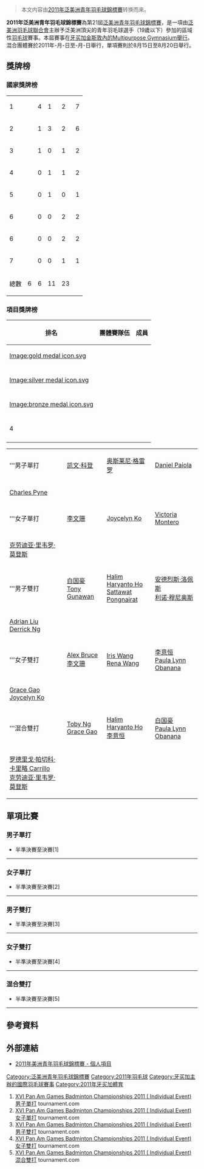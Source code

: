 > 本文内容由[2011年泛美洲青年羽毛球錦標賽](https://zh.wikipedia.org/wiki/2011年泛美洲青年羽毛球錦標賽)转换而来。


**2011年泛美洲青年羽毛球錦標賽**為第21屆[泛美洲青年羽毛球錦標賽](../Page/泛美洲青年羽毛球錦標賽.md "wikilink")，是一項由[泛美洲羽毛球聯合會](../Page/泛美洲羽毛球聯合會.md "wikilink")主辦予泛美洲頂尖的青年羽毛球選手（19歲以下）參加的區域性[羽毛球](../Page/羽毛球.md "wikilink")賽事。本屆賽事在[牙买加](../Page/牙买加.md "wikilink")[金斯敦內的](https://zh.wikipedia.org/wiki/金斯敦 "wikilink")[Multipurpose Gymnasium舉行](https://zh.wikipedia.org/wiki/Multipurpose_Gymnasium "wikilink")。混合團體賽於2011年-月-日至-月-日舉行，單項賽則於8月15日至8月20日舉行。

## 獎牌榜

### 國家獎牌榜

<table>
<tbody>
<tr class="odd">
<td><p>1</p></td>
<td style="text-align: left;"></td>
<td><p>4</p></td>
<td><p>1</p></td>
<td><p>2</p></td>
<td><p>7</p></td>
</tr>
<tr class="even">
<td><p>2</p></td>
<td style="text-align: left;"></td>
<td><p>1</p></td>
<td><p>3</p></td>
<td><p>2</p></td>
<td><p>6</p></td>
</tr>
<tr class="odd">
<td><p>3</p></td>
<td style="text-align: left;"></td>
<td><p>1</p></td>
<td><p>0</p></td>
<td><p>1</p></td>
<td><p>2</p></td>
</tr>
<tr class="even">
<td><p>4</p></td>
<td style="text-align: left;"></td>
<td><p>0</p></td>
<td><p>1</p></td>
<td><p>1</p></td>
<td><p>2</p></td>
</tr>
<tr class="odd">
<td><p>5</p></td>
<td style="text-align: left;"></td>
<td><p>0</p></td>
<td><p>1</p></td>
<td><p>0</p></td>
<td><p>1</p></td>
</tr>
<tr class="even">
<td><p>6</p></td>
<td style="text-align: left;"></td>
<td><p>0</p></td>
<td><p>0</p></td>
<td><p>2</p></td>
<td><p>2</p></td>
</tr>
<tr class="odd">
<td><p>6</p></td>
<td style="text-align: left;"></td>
<td><p>0</p></td>
<td><p>0</p></td>
<td><p>2</p></td>
<td><p>2</p></td>
</tr>
<tr class="even">
<td><p>7</p></td>
<td style="text-align: left;"></td>
<td><p>0</p></td>
<td><p>0</p></td>
<td><p>1</p></td>
<td><p>1</p></td>
</tr>
<tr class="odd">
<td><p>總數</p></td>
<td style="text-align: left;"><p>6</p></td>
<td><p>6</p></td>
<td><p>11</p></td>
<td><p>23</p></td>
<td></td>
</tr>
</tbody>
</table>

### 項目獎牌榜

<table>
<thead>
<tr class="header">
<th><p>排名</p></th>
<th><p>團體賽隊伍</p></th>
<th><p>成員</p></th>
</tr>
</thead>
<tbody>
<tr class="odd">
<td><p><a href="https://zh.wikipedia.org/wiki/File:gold_medal_icon.svg" title="fig:Image:gold medal icon.svg">Image:gold medal icon.svg</a></p></td>
<td></td>
<td></td>
</tr>
<tr class="even">
<td></td>
<td></td>
<td></td>
</tr>
<tr class="odd">
<td><p><a href="https://zh.wikipedia.org/wiki/File:silver_medal_icon.svg" title="fig:Image:silver medal icon.svg">Image:silver medal icon.svg</a></p></td>
<td></td>
<td></td>
</tr>
<tr class="even">
<td></td>
<td></td>
<td></td>
</tr>
<tr class="odd">
<td><p><a href="https://zh.wikipedia.org/wiki/File:bronze_medal_icon.svg" title="fig:Image:bronze medal icon.svg">Image:bronze medal icon.svg</a></p></td>
<td></td>
<td></td>
</tr>
<tr class="even">
<td></td>
<td></td>
<td></td>
</tr>
<tr class="odd">
<td><p>4</p></td>
<td></td>
<td></td>
</tr>
<tr class="even">
<td></td>
<td></td>
<td></td>
</tr>
</tbody>
</table>

<table>
<tbody>
<tr class="odd">
<td><p>'''男子單打</p></td>
<td><p><a href="../Page/凯文·科登.md" title="wikilink">凯文·科登</a></p></td>
<td><p><a href="../Page/奥斯莱尼·格雷罗.md" title="wikilink">奥斯莱尼·格雷罗</a></p></td>
<td><p><a href="https://zh.wikipedia.org/wiki/Daniel_Paiola" title="wikilink">Daniel Paiola</a></p></td>
</tr>
<tr class="even">
<td><p><a href="https://zh.wikipedia.org/wiki/Charles_Pyne" title="wikilink">Charles Pyne</a></p></td>
<td></td>
<td></td>
<td></td>
</tr>
<tr class="odd">
<td><p>'''女子單打</p></td>
<td><p><a href="../Page/李文珊_(羽毛球運動員).md" title="wikilink">李文珊</a></p></td>
<td><p><a href="https://zh.wikipedia.org/wiki/Joycelyn_Ko" title="wikilink">Joycelyn Ko</a></p></td>
<td><p><a href="https://zh.wikipedia.org/wiki/Victoria_Montero" title="wikilink">Victoria Montero</a></p></td>
</tr>
<tr class="even">
<td><p><a href="../Page/克劳迪亚·里韦罗·莫登斯.md" title="wikilink">克劳迪亚·里韦罗·莫登斯</a></p></td>
<td></td>
<td></td>
<td></td>
</tr>
<tr class="odd">
<td><p>'''男子雙打</p></td>
<td><p><a href="../Page/白国豪.md" title="wikilink">白国豪</a><br />
 <a href="https://zh.wikipedia.org/wiki/Tony_Gunawan" title="wikilink">Tony Gunawan</a></p></td>
<td><p><a href="https://zh.wikipedia.org/wiki/Halim_Haryanto_Ho" title="wikilink">Halim Haryanto Ho</a><br />
 <a href="https://zh.wikipedia.org/wiki/Sattawat_Pongnairat" title="wikilink">Sattawat Pongnairat</a></p></td>
<td><p><a href="../Page/安德烈斯·洛佩斯.md" title="wikilink">安德烈斯·洛佩斯</a><br />
 <a href="../Page/利诺·穆尼奥斯.md" title="wikilink">利诺·穆尼奥斯</a></p></td>
</tr>
<tr class="even">
<td><p><a href="https://zh.wikipedia.org/wiki/Adrian_Liu" title="wikilink">Adrian Liu</a><br />
 <a href="https://zh.wikipedia.org/wiki/Derrick_Ng" title="wikilink">Derrick Ng</a></p></td>
<td></td>
<td></td>
<td></td>
</tr>
<tr class="odd">
<td><p>'''女子雙打</p></td>
<td><p><a href="https://zh.wikipedia.org/wiki/Alex_Bruce" title="wikilink">Alex Bruce</a><br />
 <a href="../Page/李文珊_(羽毛球運動員).md" title="wikilink">李文珊</a></p></td>
<td><p><a href="https://zh.wikipedia.org/wiki/Iris_Wang" title="wikilink">Iris Wang</a><br />
 <a href="https://zh.wikipedia.org/wiki/Rena_Wang" title="wikilink">Rena Wang</a></p></td>
<td><p><a href="../Page/李意恒.md" title="wikilink">李意恒</a><br />
 <a href="https://zh.wikipedia.org/wiki/Paula_Lynn_Obanana" title="wikilink">Paula Lynn Obanana</a></p></td>
</tr>
<tr class="even">
<td><p><a href="https://zh.wikipedia.org/wiki/Grace_Gao" title="wikilink">Grace Gao</a><br />
 <a href="https://zh.wikipedia.org/wiki/Joycelyn_Ko" title="wikilink">Joycelyn Ko</a></p></td>
<td></td>
<td></td>
<td></td>
</tr>
<tr class="odd">
<td><p>'''混合雙打</p></td>
<td><p><a href="https://zh.wikipedia.org/wiki/Toby_Ng" title="wikilink">Toby Ng</a><br />
 <a href="https://zh.wikipedia.org/wiki/Grace_Gao" title="wikilink">Grace Gao</a></p></td>
<td><p><a href="https://zh.wikipedia.org/wiki/Halim_Haryanto_Ho" title="wikilink">Halim Haryanto Ho</a><br />
 <a href="../Page/李意恒.md" title="wikilink">李意恒</a></p></td>
<td><p><a href="../Page/白国豪.md" title="wikilink">白国豪</a><br />
 <a href="https://zh.wikipedia.org/wiki/Paula_Lynn_Obanana" title="wikilink">Paula Lynn Obanana</a></p></td>
</tr>
<tr class="even">
<td><p><a href="https://zh.wikipedia.org/wiki/罗德里戈·帕切科·卡里略_Carrillo" title="wikilink">罗德里戈·帕切科·卡里略 Carrillo</a><br />
 <a href="../Page/克劳迪亚·里韦罗·莫登斯.md" title="wikilink">克劳迪亚·里韦罗·莫登斯</a></p></td>
<td></td>
<td></td>
<td></td>
</tr>
</tbody>
</table>

## 單項比賽

### 男子單打

  - 半準決賽至決賽\[1\]

-----

### 女子單打

  - 半準決賽至決賽\[2\]

-----

### 男子雙打

  - 半準決賽至決賽\[3\]

-----

### 女子雙打

  - 半準決賽至決賽\[4\]

-----

### 混合雙打

  - 半準決賽至決賽\[5\]

-----

## 參考資料

## 外部連結

  - [2011年美洲青年羽毛球錦標賽 - 個人項目](http://www.tournamentsoftware.com/sport/tournament.aspx?id=F58D0790-3BA7-436F-B5AF-1E450ED3CBA0)

[Category:泛美洲青年羽毛球錦標賽](https://zh.wikipedia.org/wiki/Category:泛美洲青年羽毛球錦標賽 "wikilink") [Category:2011年羽毛球](https://zh.wikipedia.org/wiki/Category:2011年羽毛球 "wikilink") [Category:牙买加主辦的國際羽毛球賽事](https://zh.wikipedia.org/wiki/Category:牙买加主辦的國際羽毛球賽事 "wikilink") [Category:2011年牙买加體育](https://zh.wikipedia.org/wiki/Category:2011年牙买加體育 "wikilink")

1.  [XVI Pan Am Games Badminton Championships 2011 ( Individual Event) 男子單打](http://www.tournamentsoftware.com/sport/draw.aspx?id=F58D0790-3BA7-436F-B5AF-1E450ED3CBA0&draw=1) tournament.com
2.  [XVI Pan Am Games Badminton Championships 2011 ( Individual Event) 女子單打](http://www.tournamentsoftware.com/sport/draw.aspx?id=F58D0790-3BA7-436F-B5AF-1E450ED3CBA0&draw=6) tournament.com
3.  [XVI Pan Am Games Badminton Championships 2011 ( Individual Event) 男子雙打](http://www.tournamentsoftware.com/sport/draw.aspx?id=F58D0790-3BA7-436F-B5AF-1E450ED3CBA0&draw=7) tournament.com
4.  [XVI Pan Am Games Badminton Championships 2011 ( Individual Event) 女子雙打](http://www.tournamentsoftware.com/sport/draw.aspx?id=F58D0790-3BA7-436F-B5AF-1E450ED3CBA0&draw=4) tournament.com
5.  [XVI Pan Am Games Badminton Championships 2011 ( Individual Event) 混合雙打](http://www.tournamentsoftware.com/sport/draw.aspx?id=F58D0790-3BA7-436F-B5AF-1E450ED3CBA0&draw=5) tournament.com
